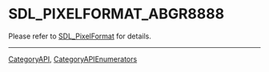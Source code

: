 # SDL_PIXELFORMAT_ABGR8888

Please refer to [SDL_PixelFormat](SDL_PixelFormat) for details.

----
[CategoryAPI](CategoryAPI), [CategoryAPIEnumerators](CategoryAPIEnumerators)

